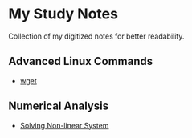 # My Study Notes

Collection of my digitized notes for better readability. 

## Advanced Linux Commands
- [wget](Advanced%20Linux%20Commands/wget.md)

## Numerical Analysis
- [Solving Non-linear System](Numerical%20Analysis/Solving%20Non-linear%20System.md)
